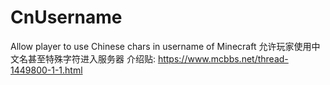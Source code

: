 # CnUsername
Allow player to use Chinese chars in username of Minecraft
允许玩家使用中文名甚至特殊字符进入服务器
介绍贴: https://www.mcbbs.net/thread-1449800-1-1.html
